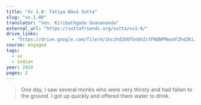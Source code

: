 ```yaml
---
title: "Vv 1.8: Tatiya Nāvā Sutta"
slug: "vv.1.08"
translator: "Ven. Kiribathgoda Gnanananda"
external_url: "https://suttafriends.org/sutta/vv1-8/"
drive_links:
  - "https://drive.google.com/file/d/1hczhd2UOTGvbhZctFNQNPMwunFZhdZKi/view?usp=drivesdk"
course: engaged
tags:
  - vv
  - indian
year: 2020
pages: 2
---
```


> One day, I saw several monks who were very thirsty and had fallen to the ground. I got up quickly and offered them water to drink.
